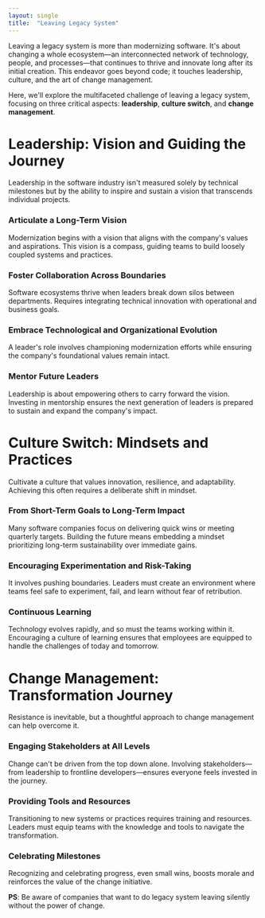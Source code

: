 ```yaml
---
layout: single
title:  "Leaving Legacy System"
---
```


Leaving a legacy system is more than modernizing software. It's about changing a whole ecosystem—an interconnected network of technology, people, and processes—that continues to thrive and innovate long after its initial creation. This endeavor goes beyond code; it touches leadership, culture, and the art of change management.

Here, we'll explore the multifaceted challenge of leaving a legacy system, focusing on three critical aspects: **leadership**, **culture switch**, and **change management**.

# **Leadership: Vision and Guiding the Journey**

Leadership in the software industry isn't measured solely by technical milestones but by the ability to inspire and sustain a vision that transcends individual projects. 

### Articulate a Long-Term Vision

Modernization begins with a vision that aligns with the company's values and aspirations. This vision is a compass, guiding teams to build loosely coupled systems and practices.

### Foster Collaboration Across Boundaries

Software ecosystems thrive when leaders break down silos between departments. Requires integrating technical innovation with operational and business goals.

### Embrace Technological and Organizational Evolution

A leader's role involves championing modernization efforts while ensuring the company's foundational values remain intact.

### Mentor Future Leaders

Leadership is about empowering others to carry forward the vision. Investing in mentorship ensures the next generation of leaders is prepared to sustain and expand the company's impact.

# **Culture Switch: Mindsets and Practices**

Cultivate a culture that values innovation, resilience, and adaptability. Achieving this often requires a deliberate shift in mindset.

### From Short-Term Goals to Long-Term Impact

Many software companies focus on delivering quick wins or meeting quarterly targets. Building the future means embedding a mindset prioritizing long-term sustainability over immediate gains.

### Encouraging Experimentation and Risk-Taking

It involves pushing boundaries. Leaders must create an environment where teams feel safe to experiment, fail, and learn without fear of retribution.

### Continuous Learning

Technology evolves rapidly, and so must the teams working within it. Encouraging a culture of learning ensures that employees are equipped to handle the challenges of today and tomorrow.

# **Change Management: Transformation Journey**

Resistance is inevitable, but a thoughtful approach to change management can help overcome it.

### Engaging Stakeholders at All Levels

Change can't be driven from the top down alone. Involving stakeholders—from leadership to frontline developers—ensures everyone feels invested in the journey.

### Providing Tools and Resources

Transitioning to new systems or practices requires training and resources. Leaders must equip teams with the knowledge and tools to navigate the transformation.

### Celebrating Milestones

Recognizing and celebrating progress, even small wins, boosts morale and reinforces the value of the change initiative.

**PS**: Be aware of companies that want to do legacy system leaving silently without the power of change.